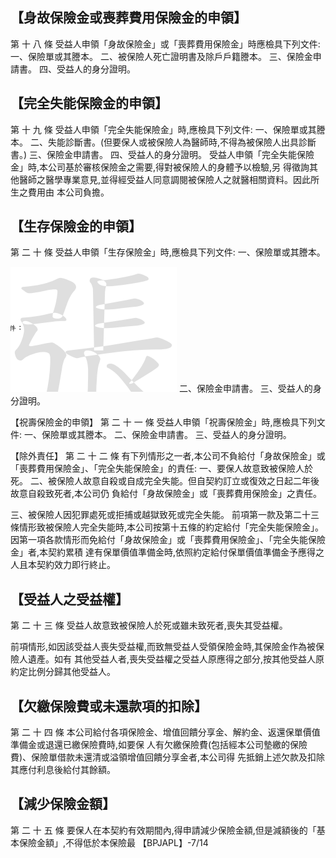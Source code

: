 
## 【身故保險金或喪葬費用保險金的申領】

第 十 八 條 受益人申領「身故保險金」或「喪葬費用保險金」時應檢具下列文件:
一、保險單或其謄本。 二、被保險人死亡證明書及除戶戶籍謄本。 三、保險金申請書。 四、受益人的身分證明。

## 【完全失能保險金的申領】

第 十 九 條 受益人申領「完全失能保險金」時,應檢具下列文件:
一、保險單或其謄本。 二、失能診斷書。(但要保人或被保險人為醫師時,不得為被保險人出具診斷書。) 三、保險金申請書。 四、受益人的身分證明。 受益人申領「完全失能保險金」時,本公司基於審核保險金之需要,得對被保險人的身體予以檢驗,另 得徵詢其他醫師之醫學專業意見,並得經受益人同意調閱被保險人之就醫相關資料。因此所生之費用由 本公司負擔。

## 【生存保險金的申領】

第 二 十 條 受益人申領「生存保險金」時,應檢具下列文件:
一、保險單或其謄本。

![0_image_0.png](0_image_0.png) 二、保險金申請書。 三、受益人的身分證明。

【祝壽保險金的申領】
第 二 十 一 條 受益人申領「祝壽保險金」時,應檢具下列文件:
一、保險單或其謄本。 二、保險金申請書。 三、受益人的身分證明。

【除外責任】
第 二 十 二 條 有下列情形之一者,本公司不負給付「身故保險金」或「喪葬費用保險金」、「完全失能保險金」的責任:
一、要保人故意致被保險人於死。 二、被保險人故意自殺或自成完全失能。但自契約訂立或復效之日起二年後故意自殺致死者,本公司仍 負給付「身故保險金」或「喪葬費用保險金」之責任。

三、被保險人因犯罪處死或拒捕或越獄致死或完全失能。 前項第一款及第二十三條情形致被保險人完全失能時,本公司按第十五條的約定給付「完全失能保險金」。 因第一項各款情形而免給付「身故保險金」或「喪葬費用保險金」、「完全失能保險金」者,本契約累積 達有保單價值準備金時,依照約定給付保單價值準備金予應得之人且本契約效力即行終止。

## 【受益人之受益權】

第 二 十 三 條 受益人故意致被保險人於死或雖未致死者,喪失其受益權。

前項情形,如因該受益人喪失受益權,而致無受益人受領保險金時,其保險金作為被保險人遺產。如有 其他受益人者,喪失受益權之受益人原應得之部分,按其他受益人原約定比例分歸其他受益人。

## 【欠繳保險費或未還款項的扣除】

第 二 十 四 條 本公司給付各項保險金、增值回饋分享金、解約金、返還保單價值準備金或退還已繳保險費時,如要保 人有欠繳保險費(包括經本公司墊繳的保險費)、保險單借款未還清或溢領增值回饋分享金者,本公司得 先抵銷上述欠款及扣除其應付利息後給付其餘額。

## 【減少保險金額】

第 二 十 五 條 要保人在本契約有效期間內,得申請減少保險金額,但是減額後的「基本保險金額」,不得低於本保險最
【BPJAPL】-7/14